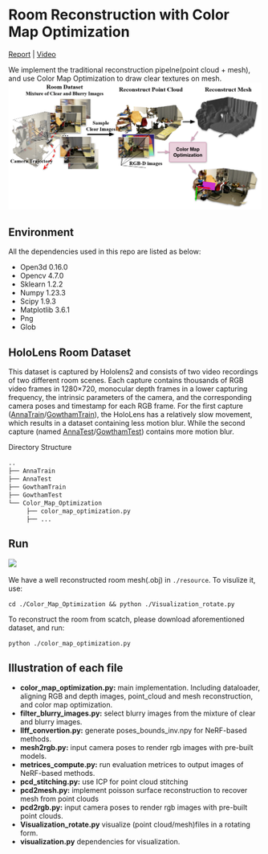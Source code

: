 # Room Reconstruction with Color Map Optimization
[Report](link) | [Video](https://youtube.com/playlist?list=PLUffCQyBEYtbOQg4-66ZrcuNmsX0OXVKv)

We implement the traditional reconstruction pipelne(point cloud + mesh), and use Color Map Optimization to draw clear textures on mesh.
![](https://github.com/Ribosome-rbx/Color_Map_Optimization/blob/main/resource/cmo_pipeline.png)

## Environment
All the dependencies used in this repo are listed as below:
* Open3d 0.16.0
* Opencv 4.7.0
* Sklearn 1.2.2
* Numpy 1.23.3
* Scipy 1.9.3
* Matplotlib 3.6.1
* Png
* Glob

## HoloLens Room Dataset
This dataset is captured by Hololens2 and consists of two video recordings of two different room scenes. Each capture contains thousands of RGB video frames in 1280×720, monocular depth frames in a lower capturing frequency, the intrinsic parameters of the camera, and the corresponding camera poses and timestamp for each RGB frame. For the first capture ([AnnaTrain](https://drive.google.com/file/d/1ejI0oGDvouf8kSXmtE2YtDnUD5xQ9CJ0/view)/[GowthamTrain](https://drive.google.com/file/d/1SDoMu82SKCXeIN0Jx5hPdFrSIh5NdLd5/view)), the HoloLens has a relatively slow movement, which results in a dataset containing less motion blur. While the second capture (named [AnnaTest](https://drive.google.com/file/d/1GM86hnksWmncO_VzHofgo8cX0_KKEzvO/view)/[GowthamTest](https://drive.google.com/file/d/1ch8T6YyFJjmdYxV6ZIc7_MvTgNo4QHTE/view)) contains more motion blur.


Directory Structure
```
..
├── AnnaTrain
├── AnnaTest
├── GowthamTrain
├── GowthamTest
└── Color_Map_Optimization
     ├── color_map_optimization.py
     ├── ...
```

## Run
![](https://github.com/Ribosome-rbx/Color_Map_Optimization/blob/main/resource/AnnaRoom.gif)

We have a well reconstructed room mesh(.obj) in `./resource`. To visulize it, use:
```
cd ./Color_Map_Optimization && python ./Visualization_rotate.py
```
To reconstruct the room from scatch, please download aforementioned dataset, and run:
```
python ./color_map_optimization.py
```
## Illustration of each file
* **color_map_optimization.py:** main implementation. Including dataloader, aligning RGB and depth images, point_cloud and mesh reconstruction, and color map optimization.
* **filter_blurry_images.py:** select blurry images from the mixture of clear and blurry images.
* **llff_convertion.py:** generate poses_bounds_inv.npy for NeRF-based methods.
* **mesh2rgb.py:** input camera poses to render rgb images with pre-built models.
* **metrices_compute.py:** run evaluation metrices to output images of NeRF-based methods.
* **pcd_stitching.py:** use ICP for point cloud stitching
* **pcd2mesh.py:** implement poisson surface reconstruction to recover mesh from point clouds
* **pcd2rgb.py:** input camera poses to render rgb images with pre-built point clouds.
* **Visualization_rotate.py** visualize (point cloud/mesh)files in a rotating form.
* **visualization.py** dependencies for visualization.
